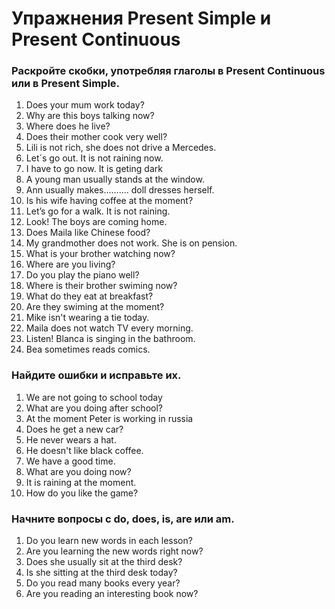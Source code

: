 # Упражнения Present Simple и Present Continuous

### Раскройте скобки, употребляя глаголы в Present Continuous или в Present Simple.

1. Does your mum work today?
2. Why are this boys talking now?
3. Where does he live?
4. Does their mother cook very well?
5. Lili is not rich, she does not drive a Mercedes.
6. Let´s go out. It is not raining now.
7. I have to go now. It is geting dark
8. A young man usually stands at the window.
9. Ann usually makes.......... doll dresses herself.
10. Is his wife having coffee at the moment?
11. Let’s go for a walk. It is not raining.
12. Look! The boys are coming home.
13. Does Maila like Chinese food?
14. My grandmother does not work. She is on pension.
15. What is your brother watching now?
16. Where are you living?
17. Do you play the piano well?
18. Where is their brother swiming now?
19. What do they eat at breakfast?
20. Are they swiming at the moment?
21. Mike isn't wearing a tie today.
22. Maila does not watch TV every morning.
23. Listen! Blanca is singing in the bathroom.
24. Bea sometimes reads comics.

### Найдите ошибки и исправьте их.
1. We are not going to school today
2. What are you doing after school?
3. At the moment Peter is working in russia
4. Does he get a new car?  
5. He never wears a hat. 
6. He doesn't like black coffee. 
7. We have a good time.  
8. What are you doing now? 
9. It is raining at the moment.
10. How do you like the game?

### Начните вопросы с do, does, is, are или am. 

1. Do you learn new words in each lesson?
2. Are you learning the new words right now?
3. Does she usually sit at the third desk?
4. Is she sitting at the third desk today?
5. Do you read many books every year?
6. Are you reading an interesting book now?
